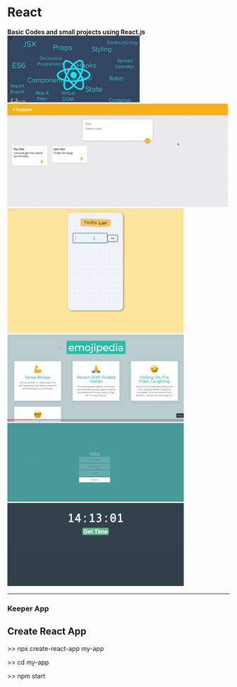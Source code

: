 # React
**Basic Codes and small projects using React.js** 
<br>
<img src = "ReadeME resources/Screenshot (876).png" width= "300" > <span>  <img src = "ReadeME resources/Screenshot (874).png" width= "500" >
<img src = "ReadeME resources/Screenshot (873).png" width= "400" ><span><img src = "ReadeME resources/Screenshot (872).png" width= "400" >
<img src = "ReadeME resources/Screenshot (870).png" width= "400" > <span><img src = "ReadeME resources/Screenshot (871).png" width= "400" > 
<hr>

### Keeper App
## Create React App
  <p> >> npx create-react-app my-app </p>
  <p> >> cd my-app </p>
  <p> >> npm start </p>
